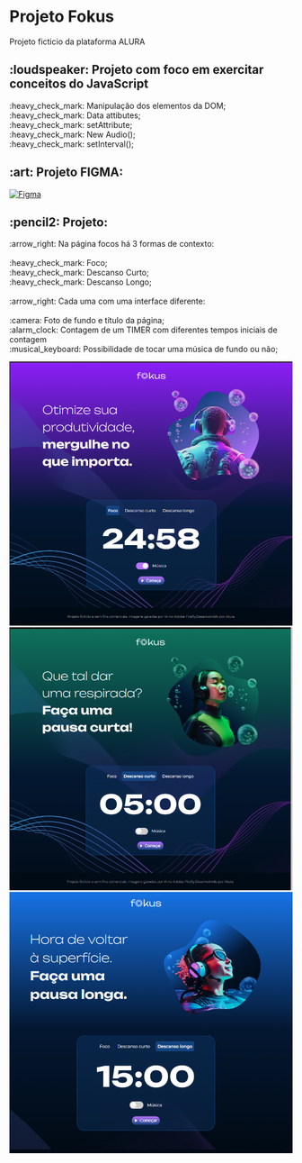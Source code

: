 <h1>Projeto Fokus</h1>
<p>Projeto ficticio da plataforma ALURA</p>


<h2>:loudspeaker: Projeto com foco em exercitar conceitos do JavaScript</h2>

<p>
:heavy_check_mark: Manipulação dos elementos da DOM;</br>
:heavy_check_mark: Data attibutes;</br>
:heavy_check_mark: setAttribute; </br>
:heavy_check_mark: New Audio(); </br>
:heavy_check_mark: setInterval(); </br>
</p>

<h2> :art:  Projeto FIGMA:</h2>

[![Figma](https://img.shields.io/badge/Figma-F24E1E?style=for-the-badge&logo=figma&logoColor=white)](https://www.figma.com/design/c8zUX0BRbd6w2UoqndSeNY/JavaScript%3A-manipulando-elementos-no-DOM-%7C-Fokus-(Community)?node-id=35-181&p=f&t=w9M1ZGD336qk38xT-0)

<h2>:pencil2: Projeto:</h2>

<p>:arrow_right:  Na página focos há 3 formas de contexto:</br>
</br>
:heavy_check_mark: Foco;</br>
:heavy_check_mark: Descanso Curto;</br>
:heavy_check_mark: Descanso Longo;</br>

</br>
:arrow_right: Cada uma com uma interface  diferente:</br>
</br>
:camera: Foto de fundo  e título da página; </br>
:alarm_clock: Contagem de um TIMER com diferentes tempos iniciais de contagem</br>
:musical_keyboard: Possibilidade de tocar uma música de fundo ou não; 


</p>

<img src="https://github.com/danielcoosta1/Fokus/blob/main/Fokus-projeto-base/imagens/desktop1.PNG?raw=true"> 
<img src="https://github.com/danielcoosta1/Fokus/blob/main/Fokus-projeto-base/imagens/desktop2.PNG?raw=true">
<img src="https://github.com/danielcoosta1/Fokus/blob/main/Fokus-projeto-base/imagens/desktop3.PNG?raw=true">



